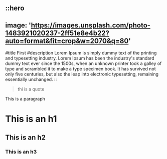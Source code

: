 ::hero
---
image: 'https://images.unsplash.com/photo-1483921020237-2ff51e8e4b22?auto=format&fit=crop&w=2070&q=80'
---
#title
First
#description
Lorem Ipsum is simply dummy text of the printing and typesetting industry. Lorem Ipsum has been the industry's standard dummy text ever since the 1500s, when an unknown printer took a galley of type and scrambled it to make a type specimen book. It has survived not only five centuries, but also the leap into electronic typesetting, remaining essentially unchanged.
::

> thi is a quote

This is a paragraph

# This is an h1
## This is an h2
### This is an h3